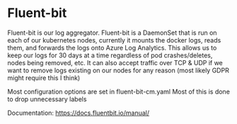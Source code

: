 # Fluent-bit

Fluent-bit is our log aggregator.  Fluent-bit is a DaemonSet that is run on each of our kubernetes nodes, currently it mounts the docker logs, reads them, and forwards the logs onto Azure Log Analytics.  This allows us to keep our logs for 30 days at a time regardless of pod crashes/deletes, nodes being removed, etc.  It can also accept traffic over TCP & UDP if we want to remove logs existing on our nodes for any reason (most likely GDPR might require this I think)

Most configuration options are set in fluent-bit-cm.yaml  Most of this is done to drop unnecessary labels

Documentation: https://docs.fluentbit.io/manual/
